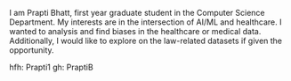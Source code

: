 I am Prapti Bhatt, first year graduate student in the Computer Science Department. My interests are in the intersection of AI/ML and healthcare. I wanted to analysis and find biases in the healthcare or medical data. Additionally, I would like to explore on the law-related datasets if given the opportunity.

hfh: Prapti1
gh: PraptiB
